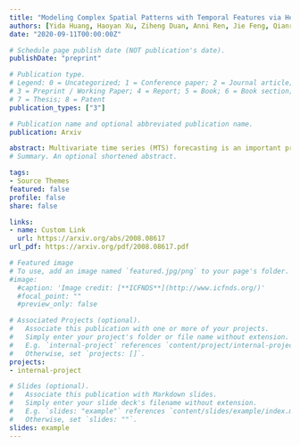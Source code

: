 ```yaml
---
title: "Modeling Complex Spatial Patterns with Temporal Features via Heterogenous Graph Embedding Networks"
authors: [Yida Huang, Haoyan Xu, Ziheng Duan, Anni Ren, Jie Feng, Qianru Zhang, Xiaoqian Wang]
date: "2020-09-11T00:00:00Z"

# Schedule page publish date (NOT publication's date).
publishDate: "preprint"

# Publication type.
# Legend: 0 = Uncategorized; 1 = Conference paper; 2 = Journal article;
# 3 = Preprint / Working Paper; 4 = Report; 5 = Book; 6 = Book section;
# 7 = Thesis; 8 = Patent
publication_types: ["3"]

# Publication name and optional abbreviated publication name.
publication: Arxiv

abstract: Multivariate time series (MTS) forecasting is an important problem in many fields. Accurate forecasting results can effectively help decision-making. Variables in MTS have rich relations among each other and the value of each variable in MTS depends both on its historical values and on other variables. These rich relations can be static and predictable or dynamic and latent. Existing methods do not incorporate these rich relational information into modeling or only model certain relation among MTS variables. To jointly model rich relations among variables and temporal dependencies within the time series, a novel end-to-end deep learning model, termed Multivariate Time Series Forecasting via Heterogenous Graph Neural Networks (MTHetGNN) is proposed in this paper. To characterize rich relations among variables, a relation embedding module is introduced in our model, where each variable is regarded as a graph node and each type of edge represents a specific relationship among variables or one specific dynamic update strategy to model the latent dependency among variables. In addition, convolutional neural network (CNN) filters with different perception scales are used for time series feature extraction, which is used to generate the feature of each node. Finally, heterogenous graph neural networks are adopted to handle the complex structural information generated by temporal embedding module and relation embedding module. Three benchmark datasets from the real world are used to evaluate the proposed MTHetGNN and the comprehensive experiments show that MTHetGNN achieves state-of-the-art results in MTS forecasting task.
# Summary. An optional shortened abstract.

tags:
- Source Themes
featured: false
profile: false
share: false

links:
- name: Custom Link
  url: https://arxiv.org/abs/2008.08617
url_pdf: https://arxiv.org/pdf/2008.08617.pdf

# Featured image
# To use, add an image named `featured.jpg/png` to your page's folder. 
#image:
  #caption: 'Image credit: [**ICFNDS**](http://www.icfnds.org/)'
  #focal_point: ""
  #preview_only: false

# Associated Projects (optional).
#   Associate this publication with one or more of your projects.
#   Simply enter your project's folder or file name without extension.
#   E.g. `internal-project` references `content/project/internal-project/index.md`.
#   Otherwise, set `projects: []`.
projects:
- internal-project

# Slides (optional).
#   Associate this publication with Markdown slides.
#   Simply enter your slide deck's filename without extension.
#   E.g. `slides: "example"` references `content/slides/example/index.md`.
#   Otherwise, set `slides: ""`.
slides: example
---
```




